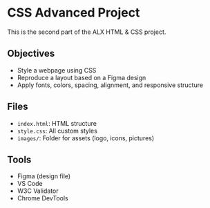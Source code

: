 # CSS Advanced Project

This is the second part of the ALX HTML & CSS project.

## Objectives

- Style a webpage using CSS
- Reproduce a layout based on a Figma design
- Apply fonts, colors, spacing, alignment, and responsive structure

## Files

- `index.html`: HTML structure
- `style.css`: All custom styles
- `images/`: Folder for assets (logo, icons, pictures)

## Tools

- Figma (design file)
- VS Code
- W3C Validator
- Chrome DevTools
